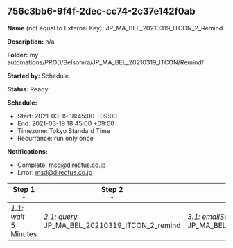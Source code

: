 ## 756c3bb6-9f4f-2dec-cc74-2c37e142f0ab

**Name** (not equal to External Key)**:** JP_MA_BEL_20210319_ITCON_2_Remind


**Description:** n/a

**Folder:** my automations/PROD/Belsomra/JP_MA_BEL_20210319_ITCON/Remind/

**Started by:** Schedule

**Status:** Ready

**Schedule:**

* Start: 2021-03-19 18:45:00 +09:00
* End: 2021-03-19 18:45:00 +09:00
* Timezone: Tokyo Standard Time
* Recurrance: run only once

**Notifications:**

* Complete: msd@directus.co.jp
* Error: msd@directus.co.jp

| Step 1<br>_<small>-</small>_ | Step 2<br>_<small>-</small>_ | Step 3<br>_<small>-</small>_ |
| --- | --- | --- |
| _1.1: wait_<br>5 Minutes | _2.1: query_<br>JP_MA_BEL_20210319_ITCON_2_remind | _3.1: emailSend_<br>JP_MA_BEL_20210319_ITCON_2_remind |

